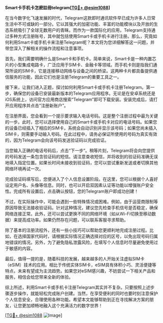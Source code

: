 **Smart卡手机卡怎麽註冊telegram[[TG💪+ @esim1088](https://t.me/s/esim1088)]**

在当今数字化飞速发展的时代，Telegram这款即时通讯软件早已成为许多人日常生活中不可或缺的一部分。它以其强大的加密功能、丰富的功能模块以及开放的生态系统吸引了全球无数用户的青睐。而作为一款国际化的应用，Telegram支持通过多种方式注册账号，其中就包括使用Smart卡或手机卡进行注册。那么，究竟如何利用Smart卡或手机卡来注册Telegram呢？本文将为您详细解答这一问题，并带您深入了解相关的操作流程和注意事项。

首先，我们需要明确什么是Smart卡和手机卡。简单来说，Smart卡是一种内置芯片的小型集成电路卡，广泛应用于SIM卡、金融卡等领域。而手机卡则是指我们通常所说的SIM卡，它是连接移动网络与设备之间的桥梁。这两种卡片都具备提供通信服务的功能，因此它们也是注册Telegram的重要工具之一。

接下来，让我们进入正题，探讨如何利用Smart卡或手机卡注册Telegram。第一步，确保您的设备已安装最新版本的Telegram应用程序。无论是在安卓系统还是iOS系统上，访问官方应用商店搜索“Telegram”即可下载安装。安装完成后，请打开应用程序并点击“注册新账户”。

在注册界面，您会看到一个提示要求输入电话号码。这是整个注册过程中最为关键的一步。此时，您可以选择使用自己的Smart卡或手机卡对应的电话号码。如果您的设备已经插入了相应的SIM卡，系统会自动识别并显示该号码；如果您尚未插入SIM卡，则需要手动输入号码。在此过程中，请务必保证所使用的号码为真实有效的，因为Telegram会向该号码发送验证码以完成验证。

当您输入正确的电话号码后，点击“下一步”。稍等片刻，Telegram将会向您提供的号码发送一条包含验证码的短信。请注意查收短信，并将收到的验证码准确无误地填入指定位置。如果长时间未接收到验证码，您可以尝试重新发送或者切换其他网络环境再试一次。

完成验证码填写后，您便进入了个人信息设置阶段。在这里，您可以根据个人喜好设定用户名、头像等信息。同时，也可以开启双因素认证等功能以增强账户安全性。完成所有设置后，点击确认按钮，您的Telegram账户即成功创建！

不过，在实际操作中，可能会遇到一些特殊情况或困难。例如，由于运营商限制等原因导致无法接收验证码。针对这种情况，建议您先检查手机信号是否稳定，确保网络连接正常。此外，还可以尝试更换不同的网络环境（如从Wi-Fi切换至移动数据）来提高成功率。如果仍然存在问题，可以联系客服寻求帮助。

除了基本的注册流程外，还有一些小技巧可以帮助您更顺利地完成注册过程。比如，在选择国家代码时，请根据实际情况正确选择对应的区号，以免出现号码归属地错误的情况。另外，为了避免隐私泄露风险，在填写个人信息时尽量避免使用过于敏感的内容。

最后，值得一提的是，随着科技的发展，越来越多的人开始关注虚拟SIM卡（eSIM）技术的应用。相比于传统实体SIM卡，eSIM具有体积小巧、灵活便捷等特点，未来有望成为主流趋势。如果您对eSIM感兴趣，不妨尝试一下相关产品和服务，相信会给您带来全新的体验。

综上所述，利用Smart卡或手机卡注册Telegram其实并不复杂。只要按照上述步骤逐步操作，就能轻松完成账户创建。当然，在享受便利的同时也要时刻注意保护个人信息安全，合理使用各种功能。希望本文能够帮助到正在寻找解决方案的朋友，让您更加顺畅地融入这个充满活力的数字世界！

[[TG💪+ @esim1088](https://t.me/s/esim1088) ![Image](https://i.postimg.cc/4NQfJmqS/Snipaste-2025-05-13-00-14-12.png)]